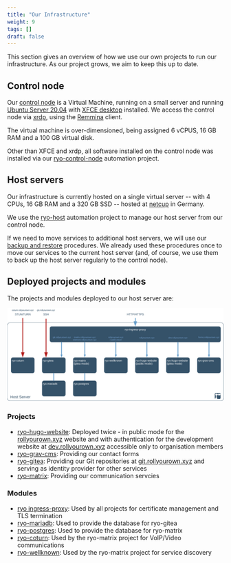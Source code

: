 ```yaml
---
title: "Our Infrastructure"
weight: 9
tags: []
draft: false
---
```

<!--
SPDX-FileCopyrightText: 2022 Wilfred Nicoll <xyzroller@rollyourown.xyz>
SPDX-License-Identifier: CC-BY-SA-4.0
-->

This section gives an overview of how we use our own projects to run our infrastructure. As our project grows, we aim to keep this up to date.

<!--more-->

## Control node

Our [control node](/rollyourown/how_to_use/control_node/) is a Virtual Machine, running on a small server and running [Ubuntu Server 20.04](https://xubuntu.org/) with [XFCE desktop](https://xfce.org/) installed. We access the control node via [xrdp](http://xrdp.org/), using the [Remmina](https://remmina.org/) client.

The virtual machine is over-dimensioned, being assigned 6 vCPUS, 16 GB RAM and a 100 GB virtual disk.

Other than XFCE and xrdp, all software installed on the control node was installed via our [ryo-control-node](/rollyourown/how_to_use/control_node/) automation project.

## Host servers

Our infrastructure is currently hosted on a single virtual server -- with 4 CPUs, 16 GB RAM and a 320 GB SSD -- hosted at [netcup](https://www.netcup.de/) in Germany.

We use the [ryo-host](http://localhost:1313/rollyourown/how_to_use/host_server/) automation project to manage our host server from our control node.

If we need to move services to additional host servers, we will use our [backup and restore](/rollyourown/how_to_use/back_up_and_restore/) procedures. We already used these procedures once to move our services to the current host server (and, of course, we use them to back up the host server regularly to the control node).

## Deployed projects and modules

The projects and modules deployed to our host server are:

![Our Infrastructure](Our_Infrastructure.svg)

### Projects

- [ryo-hugo-website](/rollyourown/projects/ryo-hugo-website/): Deployed twice - in public mode for the [rollyourown.xyz](https://rollyourown.xyz) website and with authentication for the development website at [dev.rollyourown.xyz](https://dev.rollyourown.xyz) accessible only to organisation members
- [ryo-grav-cms](/rollyourown/projects/ryo-grav-cms/): Providing our contact forms
- [ryo-gitea](/rollyourown/projects/ryo-gitea/): Providing our Git repositories at [git.rollyourown.xyz](https://git.rollyourown.xyz) and serving as identity provider for other services
- [ryo-matrix](/rollyourown/projects/ryo-matrix/): Providing our communication servcies

### Modules

- [ryo ingress-proxy](/rollyourown/project_modules/ryo-ingress-proxy/): Used by all projects for certificate management and TLS termination
- [ryo-mariadb](/rollyourown/project_modules/ryo-mariadb/): Used to provide the database for ryo-gitea
- [ryo-postgres](/rollyourown/project_modules/ryo-postgres/): Used to provide the database for ryo-matrix
- [ryo-coturn](/rollyourown/project_modules/ryo-coturn/): Used by the ryo-matrix project for VoIP/Video communications
- [ryo-wellknown](/rollyourown/project_modules/ryo-wellknown/): Used by the ryo-matrix project for service discovery
